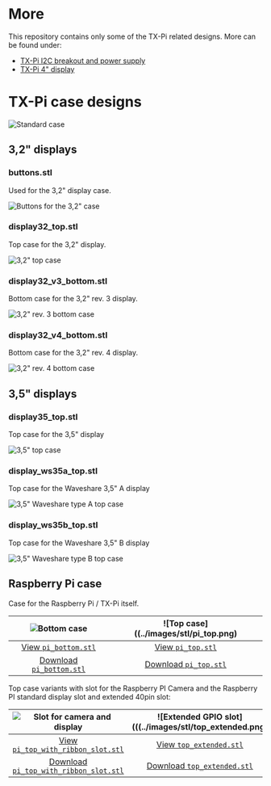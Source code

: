 # More

This repository contains only some of the TX-Pi related designs.
More can be found under:

  - [TX-Pi I2C breakout and power supply](https://www.thingiverse.com/thing:3478004)
  - [TX-Pi 4" display](https://www.thingiverse.com/thing:3605290)

# TX-Pi case designs

![Standard case](../images/tx-pi-cases.jpg)

## 3,2" displays

### buttons.stl

Used for the 3,2" display case.

![Buttons for the 3,2" case](../images/stl/buttons.png)


### display32_top.stl

Top case for the 3,2" display. 

![3,2" top case](../images/stl/display32_top.png)


### display32_v3_bottom.stl

Bottom case for the 3,2" rev. 3 display. 

![3,2" rev. 3 bottom case](../images/stl/display32_v3_bottom.png)


### display32_v4_bottom.stl

Bottom case for the 3,2" rev. 4 display. 

![3,2" rev. 4 bottom case](../images/stl/display32_v4_bottom.png)


## 3,5" displays

### display35_top.stl

Top case for the 3,5" display

![3,5" top case](../images/stl/display35_top.png)


### display_ws35a_top.stl

Top case for the Waveshare 3,5" A display

![3,5" Waveshare type A top case](../images/stl/display_ws35a_top.png)


### display_ws35b_top.stl

Top case for the Waveshare 3,5" B display

![3,5" Waveshare type B top case](../images/stl/display_ws35b_top.png)


## Raspberry Pi case

Case for the Raspberry Pi / TX-Pi itself.

| ![Bottom case](../images/stl/pi_bottom.png) | ![Top case]((../images/stl/pi_top.png) |
|:---:|:---:|
| [View `pi_bottom.stl`](pi_bottom.stl) | [View `pi_top.stl`](pi_top.stl) |
| [Download `pi_bottom.stl`](pi_bottom.stl?raw=true) | [Download `pi_top.stl`](pi_top.stl?raw=true) |

Top case variants with slot for the Raspberry PI Camera and the Raspberry PI standard display slot and extended 40pin slot:

| ![Slot for camera and display](../images/stl/pi_top_with_ribbon_slot.png) | ![Extended GPIO slot](((../images/stl/top_extended.png) |
|:---:|:---:|
| [View `pi_top_with_ribbon_slot.stl`](pi_top_with_ribbon_slot.stl) | [View `top_extended.stl`](top_extended.stl) |
| [Download `pi_top_with_ribbon_slot.stl`](pi_top_with_ribbon_slot.stl?raw=true) | [Download `top_extended.stl`](top_extended.stl?raw=true) |
